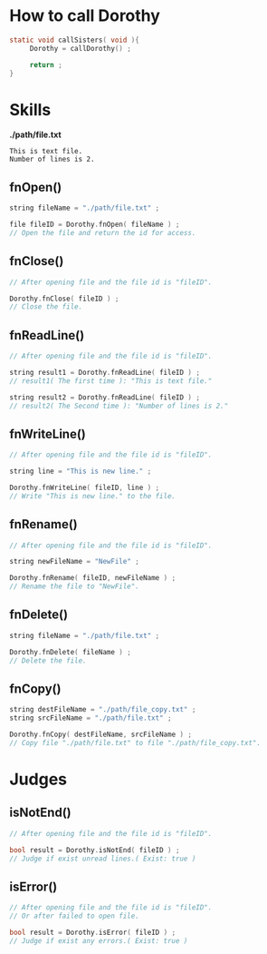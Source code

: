 # How to call Dorothy
```c
static void callSisters( void ){
     Dorothy = callDorothy() ;

     return ;
}
```

# Skills
**./path/file.txt**
```
This is text file.
Number of lines is 2.
```

## fnOpen()
```c
string fileName = "./path/file.txt" ;

file fileID = Dorothy.fnOpen( fileName ) ;
// Open the file and return the id for access.
```

## fnClose()
```c
// After opening file and the file id is "fileID".

Dorothy.fnClose( fileID ) ;
// Close the file.
```

## fnReadLine()
```c
// After opening file and the file id is "fileID".

string result1 = Dorothy.fnReadLine( fileID ) ;
// result1( The first time ): "This is text file."

string result2 = Dorothy.fnReadLine( fileID ) ;
// result2( The Second time ): "Number of lines is 2."
```

## fnWriteLine()
```c
// After opening file and the file id is "fileID".

string line = "This is new line." ;

Dorothy.fnWriteLine( fileID, line ) ;
// Write "This is new line." to the file.
```

## fnRename()
```c
// After opening file and the file id is "fileID".

string newFileName = "NewFile" ;

Dorothy.fnRename( fileID, newFileName ) ;
// Rename the file to "NewFile".
```

## fnDelete()
```c
string fileName = "./path/file.txt" ;

Dorothy.fnDelete( fileName ) ;
// Delete the file.
```

## fnCopy()
```c
string destFileName = "./path/file_copy.txt" ;
string srcFileName = "./path/file.txt" ;

Dorothy.fnCopy( destFileName, srcFileName ) ;
// Copy file "./path/file.txt" to file "./path/file_copy.txt".
```

# Judges
## isNotEnd()
```c
// After opening file and the file id is "fileID".

bool result = Dorothy.isNotEnd( fileID ) ;
// Judge if exist unread lines.( Exist: true )
```

## isError()
```c
// After opening file and the file id is "fileID".
// Or after failed to open file.

bool result = Dorothy.isError( fileID ) ;
// Judge if exist any errors.( Exist: true )
```
